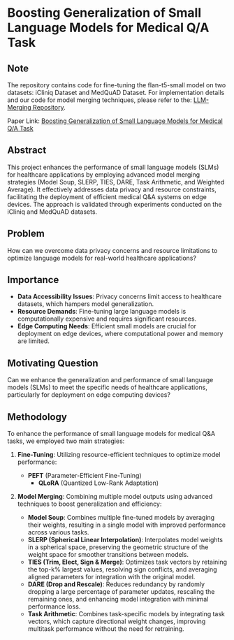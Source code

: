 # Boosting Generalization of Small Language Models for Medical Q/A Task

## Note
The repository contains code for fine-tuning the flan-t5-small model on two datasets: iCliniq Dataset and MedQuAD Dataset. For implementation details and our code for model merging techniques, please refer to the: [LLM-Merging Repository](https://github.com/DevChuriwala/LLM-Merging/tree/dev/llm-291).

Paper Link: [Boosting Generalization of Small Language Models for Medical Q/A Task](https://jash6.github.io/assets/pdf/project/ModelMergeReport.pdf)

## Abstract
This project enhances the performance of small language models (SLMs) for healthcare applications by employing advanced model merging strategies (Model Soup, SLERP, TIES, DARE, Task Arithmetic, and Weighted Average). It effectively addresses data privacy and resource constraints, facilitating the deployment of efficient medical Q&A systems on edge devices. The approach is validated through experiments conducted on the iCliniq and MedQuAD datasets.

## Problem
How can we overcome data privacy concerns and resource limitations to optimize language models for real-world healthcare applications?

## Importance
- **Data Accessibility Issues**: Privacy concerns limit access to healthcare datasets, which hampers model generalization.
- **Resource Demands**: Fine-tuning large language models is computationally expensive and requires significant resources.
- **Edge Computing Needs**: Efficient small models are crucial for deployment on edge devices, where computational power and memory are limited.

## Motivating Question
Can we enhance the generalization and performance of small language models (SLMs) to meet the specific needs of healthcare applications, particularly for deployment on edge computing devices?

## Methodology
To enhance the performance of small language models for medical Q&A tasks, we employed two main strategies:

1. **Fine-Tuning**: Utilizing resource-efficient techniques to optimize model performance:
   - **PEFT** (Parameter-Efficient Fine-Tuning)
     - **QLoRA** (Quantized Low-Rank Adaptation)

2. **Model Merging**: Combining multiple model outputs using advanced techniques to boost generalization and efficiency:
   - **Model Soup**: Combines multiple fine-tuned models by averaging their weights, resulting in a single model with improved performance across various tasks.
   - **SLERP (Spherical Linear Interpolation)**: Interpolates model weights in a spherical space, preserving the geometric structure of the weight space for smoother transitions between models.
   - **TIES (Trim, Elect, Sign & Merge)**: Optimizes task vectors by retaining the top-k% largest values, resolving sign conflicts, and averaging aligned parameters for integration with the original model.
   - **DARE (Drop and Rescale)**: Reduces redundancy by randomly dropping a large percentage of parameter updates, rescaling the remaining ones, and enhancing model integration with minimal performance loss.
   - **Task Arithmetic**: Combines task-specific models by integrating task vectors, which capture directional weight changes, improving multitask performance without the need for retraining.
